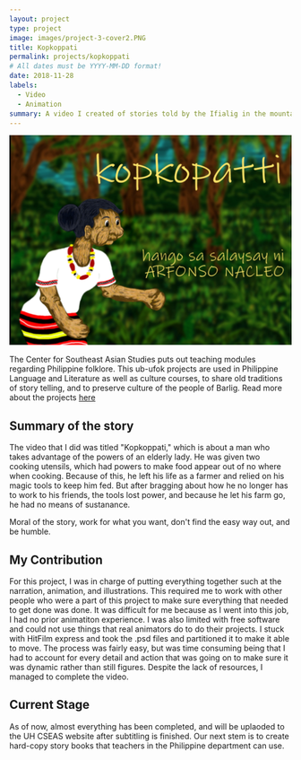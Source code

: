 ```yaml
---
layout: project
type: project
image: images/project-3-cover2.PNG
title: Kopkoppati
permalink: projects/kopkoppati
# All dates must be YYYY-MM-DD format!
date: 2018-11-28
labels:
  - Video
  - Animation
summary: A video I created of stories told by the Ifialig in the mountain province of the Philippines.
---
```


<img class="ui large right floated rounded image" src="../images/project-3-head.PNG">

The Center for Southeast Asian Studies puts out teaching modules regarding Philippine folklore. This ub-ufok projects are used in Philippine Language and Literature as well as culture courses, to share old traditions of story telling, and to preserve culture of the people of Barlig. Read more about the projects <a href="http://www.cseashawaii.org/tagalog-animations/">here</a>

## Summary of the story
The video that I did was titled "Kopkoppati," which is about a man who takes advantage of the powers of an elderly lady. He was given two cooking utensils, which had powers to make food appear out of no where when cooking. Because of this, he left his life as a farmer and relied on his magic tools to keep him fed. But after bragging about how he no longer has to work to his friends, the tools lost power, and because he let his farm go, he had no means of sustanance. 

Moral of the story, work for what you want, don't find the easy way out, and be humble.

## My Contribution

For this project, I was in charge of putting everything together such at the narration, animation, and illustrations. This required me to work with other people who were a part of this project to make sure everything that needed to get done was done. It was difficult for me because as I went into this job, I had no prior animatiton experience. I was also limited with free software and could not use things that real animators do to do their projects. I stuck with HitFilm express and took the .psd files and partitioned it to make it able to move. The process was fairly easy, but was time consuming being that I had to account for every detail and action that was going on to make sure it was dynamic rather than still figures. Despite the lack of resources, I managed to complete the video.

## Current Stage

As of now, almost everything has been completed, and will be uplaoded to the UH CSEAS website after subtitling is finished. Our next stem is to create hard-copy story books that teachers in the Philippine department can use.
